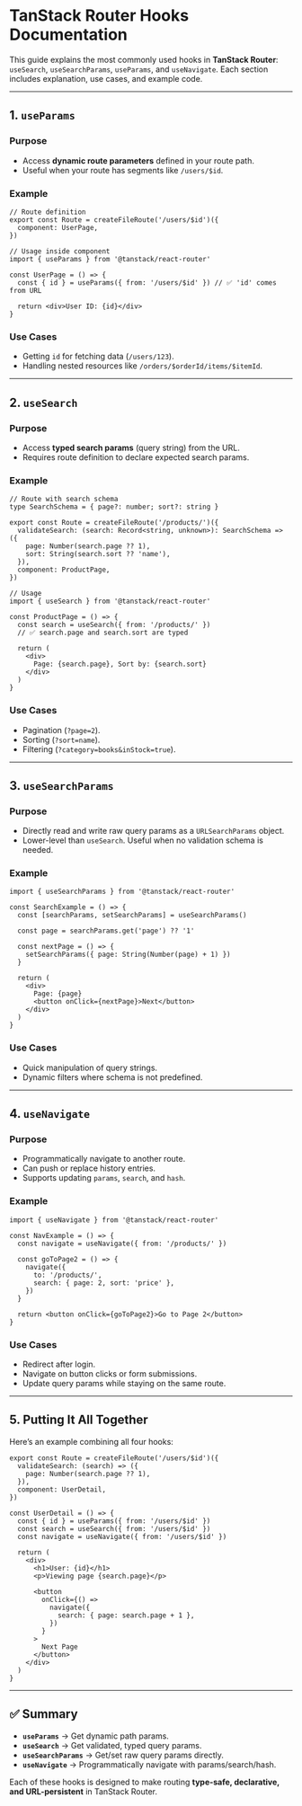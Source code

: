 # TanStack Router Hooks Documentation

This guide explains the most commonly used hooks in **TanStack Router**: `useSearch`, `useSearchParams`, `useParams`, and `useNavigate`. Each section includes explanation, use cases, and example code.

---

## 1. `useParams`

### Purpose

* Access **dynamic route parameters** defined in your route path.
* Useful when your route has segments like `/users/$id`.

### Example

```tsx
// Route definition
export const Route = createFileRoute('/users/$id')({
  component: UserPage,
})

// Usage inside component
import { useParams } from '@tanstack/react-router'

const UserPage = () => {
  const { id } = useParams({ from: '/users/$id' }) // ✅ 'id' comes from URL

  return <div>User ID: {id}</div>
}
```

### Use Cases

* Getting `id` for fetching data (`/users/123`).
* Handling nested resources like `/orders/$orderId/items/$itemId`.

---

## 2. `useSearch`

### Purpose

* Access **typed search params** (query string) from the URL.
* Requires route definition to declare expected search params.

### Example

```tsx
// Route with search schema
type SearchSchema = { page?: number; sort?: string }

export const Route = createFileRoute('/products/')({
  validateSearch: (search: Record<string, unknown>): SearchSchema => ({
    page: Number(search.page ?? 1),
    sort: String(search.sort ?? 'name'),
  }),
  component: ProductPage,
})

// Usage
import { useSearch } from '@tanstack/react-router'

const ProductPage = () => {
  const search = useSearch({ from: '/products/' })
  // ✅ search.page and search.sort are typed

  return (
    <div>
      Page: {search.page}, Sort by: {search.sort}
    </div>
  )
}
```

### Use Cases

* Pagination (`?page=2`).
* Sorting (`?sort=name`).
* Filtering (`?category=books&inStock=true`).

---

## 3. `useSearchParams`

### Purpose

* Directly read and write raw query params as a `URLSearchParams` object.
* Lower-level than `useSearch`. Useful when no validation schema is needed.

### Example

```tsx
import { useSearchParams } from '@tanstack/react-router'

const SearchExample = () => {
  const [searchParams, setSearchParams] = useSearchParams()

  const page = searchParams.get('page') ?? '1'

  const nextPage = () => {
    setSearchParams({ page: String(Number(page) + 1) })
  }

  return (
    <div>
      Page: {page}
      <button onClick={nextPage}>Next</button>
    </div>
  )
}
```

### Use Cases

* Quick manipulation of query strings.
* Dynamic filters where schema is not predefined.

---

## 4. `useNavigate`

### Purpose

* Programmatically navigate to another route.
* Can push or replace history entries.
* Supports updating `params`, `search`, and `hash`.

### Example

```tsx
import { useNavigate } from '@tanstack/react-router'

const NavExample = () => {
  const navigate = useNavigate({ from: '/products/' })

  const goToPage2 = () => {
    navigate({
      to: '/products/',
      search: { page: 2, sort: 'price' },
    })
  }

  return <button onClick={goToPage2}>Go to Page 2</button>
}
```

### Use Cases

* Redirect after login.
* Navigate on button clicks or form submissions.
* Update query params while staying on the same route.

---

## 5. Putting It All Together

Here’s an example combining all four hooks:

```tsx
export const Route = createFileRoute('/users/$id')({
  validateSearch: (search) => ({
    page: Number(search.page ?? 1),
  }),
  component: UserDetail,
})

const UserDetail = () => {
  const { id } = useParams({ from: '/users/$id' })
  const search = useSearch({ from: '/users/$id' })
  const navigate = useNavigate({ from: '/users/$id' })

  return (
    <div>
      <h1>User: {id}</h1>
      <p>Viewing page {search.page}</p>

      <button
        onClick={() =>
          navigate({
            search: { page: search.page + 1 },
          })
        }
      >
        Next Page
      </button>
    </div>
  )
}
```

---

## ✅ Summary

* **`useParams`** → Get dynamic path params.
* **`useSearch`** → Get validated, typed query params.
* **`useSearchParams`** → Get/set raw query params directly.
* **`useNavigate`** → Programmatically navigate with params/search/hash.

Each of these hooks is designed to make routing **type-safe, declarative, and URL-persistent** in TanStack Router.
